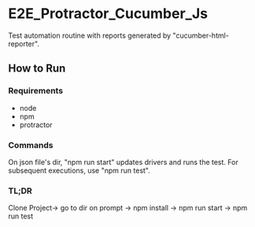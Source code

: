 # E2E_Protractor_Cucumber_Js
Test automation routine with reports generated by "cucumber-html-reporter".

## How to Run
### Requirements
- node
- npm
- protractor
### Commands
On json file's dir, "npm run start" updates drivers and runs the test. For subsequent executions, use "npm run test".
### TL;DR
Clone Project-> go to dir on prompt -> npm install -> npm run start -> npm run test
